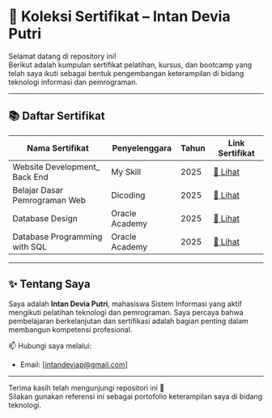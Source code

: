 # 📄 Koleksi Sertifikat – Intan Devia Putri

Selamat datang di repository ini!  
Berikut adalah kumpulan sertifikat pelatihan, kursus, dan bootcamp yang telah saya ikuti sebagai bentuk pengembangan keterampilan di bidang teknologi informasi dan pemrograman.

---

## 📚 Daftar Sertifikat

| Nama Sertifikat                                       | Penyelenggara       | Tahun | Link Sertifikat |
|--------------------------------------------------------|----------------------|-------|------------------|
| Website Development_ Back End                          | My Skill             | 2025  | [📄 Lihat](https://github.com/intandv/Sertifikat/blob/main/Sertifikat-WebsiteDevelopment_%20Back%20EndMySkill.jpg) |
| Belajar Dasar Pemrograman Web                          | Dicoding             | 2025  | [📄 Lihat](https://github.com/intandv/Sertifikat/blob/main/Sertifikat-Dcoding-BelajarDasarPemograman%20Web.jpg) |
| Database Design                                        | Oracle Academy       | 2025  | [📄 Lihat](https://github.com/intandv/Sertifikat/blob/main/Sertifikat%20-OracleAcademy-DatabaseDesign.jpg) |
| Database Programming with SQL                          | Oracle Academy       | 2025  | [📄 Lihat](https://github.com/intandv/Sertifikat/blob/main/Sertifikat-%20OracleAcademy-DatabaseProgramingwithSQL.jpg) |

---

## ✨ Tentang Saya

Saya adalah **Intan Devia Putri**, mahasiswa Sistem Informasi yang aktif mengikuti pelatihan teknologi dan pemrograman. Saya percaya bahwa pembelajaran berkelanjutan dan sertifikasi adalah bagian penting dalam membangun kompetensi profesional.

📫 Hubungi saya melalui:
- Email: [intandeviap@gmail.com]


---

Terima kasih telah mengunjungi repositori ini 🙌  
Silakan gunakan referensi ini sebagai portofolio keterampilan saya di bidang teknologi.
